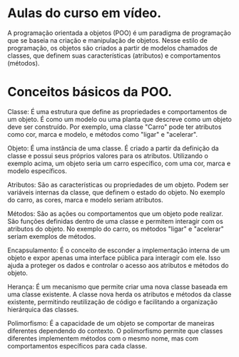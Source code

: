 # Aulas do curso em vídeo.
A programação orientada a objetos (POO) é um paradigma de programação que se baseia na criação e manipulação de objetos. Nesse estilo de programação, os objetos são criados a partir de modelos chamados de classes, que definem suas características (atributos) e comportamentos (métodos).
# Conceitos básicos da POO.
Classe: É uma estrutura que define as propriedades e comportamentos de um objeto. É como um modelo ou uma planta que descreve como um objeto deve ser construído. Por exemplo, uma classe "Carro" pode ter atributos como cor, marca e modelo, e métodos como "ligar" e "acelerar".

Objeto: É uma instância de uma classe. É criado a partir da definição da classe e possui seus próprios valores para os atributos. Utilizando o exemplo acima, um objeto seria um carro específico, com uma cor, marca e modelo específicos.

Atributos: São as características ou propriedades de um objeto. Podem ser variáveis internas da classe, que definem o estado do objeto. No exemplo do carro, as cores, marca e modelo seriam atributos.

Métodos: São as ações ou comportamentos que um objeto pode realizar. São funções definidas dentro de uma classe e permitem interagir com os atributos do objeto. No exemplo do carro, os métodos "ligar" e "acelerar" seriam exemplos de métodos.

Encapsulamento: É o conceito de esconder a implementação interna de um objeto e expor apenas uma interface pública para interagir com ele. Isso ajuda a proteger os dados e controlar o acesso aos atributos e métodos do objeto.

Herança: É um mecanismo que permite criar uma nova classe baseada em uma classe existente. A classe nova herda os atributos e métodos da classe existente, permitindo reutilização de código e facilitando a organização hierárquica das classes.

Polimorfismo: É a capacidade de um objeto se comportar de maneiras diferentes dependendo do contexto. O polimorfismo permite que classes diferentes implementem métodos com o mesmo nome, mas com comportamentos específicos para cada classe.
